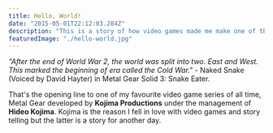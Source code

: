 ```yaml
---
title: Hello, World!
date: "2015-05-01T22:12:03.284Z"
description: "This is a story of how video games made me make one of the best decisions I will ever make in my life. They showed me the way to greatness."
featuredImage: "./hello-world.jpg"
---
```


_"After the end of World War 2, the world was split into two. East and West. This marked the beginning of era called the Cold War."_ - Naked Snake (Voiced by David Hayter) in Metal Gear Solid 3: Snake Eater.

That's the opening line to one of my favourite video game series of all time, Metal Gear developed by **Kojima Productions** under the management of **Hideo Kojima**. Kojima is the reason I fell in love with video games and story telling but the latter is a story for another day.
